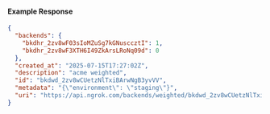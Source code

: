 <!-- Code generated for API Clients. DO NOT EDIT. -->

#### Example Response

```json
{
  "backends": {
    "bkdhr_2zv8wF03sIoMZuSg7kGNusccztI": 1,
    "bkdhr_2zv8wF3XTH6I49ZkArsLRoNq09d": 0
  },
  "created_at": "2025-07-15T17:27:02Z",
  "description": "acme weighted",
  "id": "bkdwd_2zv8wCUetzNlTxiBArwNgB3yvVV",
  "metadata": "{\"environment\": \"staging\"}",
  "uri": "https://api.ngrok.com/backends/weighted/bkdwd_2zv8wCUetzNlTxiBArwNgB3yvVV"
}
```

